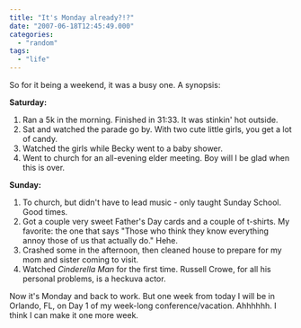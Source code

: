 ```yaml
---
title: "It's Monday already?!?"
date: "2007-06-18T12:45:49.000"
categories: 
  - "random"
tags: 
  - "life"
---
```


So for it being a weekend, it was a busy one. A synopsis:

**Saturday:**

1. Ran a 5k in the morning. Finished in 31:33. It was stinkin' hot outside.
2. Sat and watched the parade go by. With two cute little girls, you get a lot of candy.
3. Watched the girls while Becky went to a baby shower.
4. Went to church for an all-evening elder meeting. Boy will I be glad when this is over.

**Sunday:**

1. To church, but didn't have to lead music - only taught Sunday School. Good times.
2. Got a couple very sweet Father's Day cards and a couple of t-shirts. My favorite: the one that says "Those who think they know everything annoy those of us that actually do." Hehe.
3. Crashed some in the afternoon, then cleaned house to prepare for my mom and sister coming to visit.
4. Watched _Cinderella Man_ for the first time. Russell Crowe, for all his personal problems, is a heckuva actor.

Now it's Monday and back to work. But one week from today I will be in Orlando, FL, on Day 1 of my week-long conference/vacation. Ahhhhhh. I think I can make it one more week.
